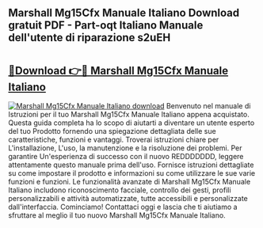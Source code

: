 ## Marshall Mg15Cfx Manuale Italiano Download gratuit PDF - Part-oqt Italiano Manuale dell'utente di riparazione s2uEH

# <h2><a href="http://dfggauo.blite.top/?on=Marshall+Mg15Cfx+Manuale+Italiano">🔗Download 👉🔴 Marshall Mg15Cfx Manuale Italiano</a></h2>

[![Marshall Mg15Cfx Manuale Italiano download](https://i.imgur.com/lujVjoI.png)](http://dfggauo.blite.top/?on=Marshall+Mg15Cfx+Manuale+Italiano)
Benvenuto nel manuale di Istruzioni per il tuo Marshall Mg15Cfx Manuale Italiano appena acquistato. Questa guida completa ha lo scopo di aiutarti a diventare un utente esperto del tuo Prodotto fornendo una spiegazione dettagliata delle sue caratteristiche, funzioni e vantaggi. Troverai istruzioni chiare per L'installazione, L'uso, la manutenzione e la risoluzione dei problemi. Per garantire Un'esperienza di successo con il nuovo REDDDDDDD, leggere attentamente questo manuale prima dell'uso. Fornisce istruzioni dettagliate su come impostare il prodotto e informazioni su come utilizzare le sue varie funzioni e funzioni. Le funzionalità avanzate di Marshall Mg15Cfx Manuale Italiano includono riconoscimento facciale, controllo dei gesti, profili personalizzabili e attività automatizzate, tutte accessibili e personalizzate dall'interfaccia. Cominciamo! Contattaci oggi e lascia che ti aiutiamo a sfruttare al meglio il tuo nuovo Marshall Mg15Cfx Manuale Italiano.
